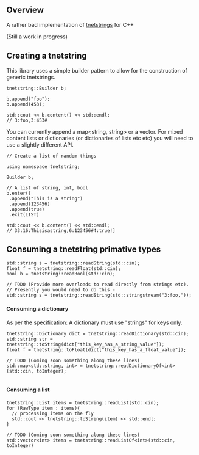 ## Overview

A rather bad implementation of [tnetstrings](http://tnetstrings.org/) for C++ 

(Still a work in progress)

## Creating a tnetstring

This library uses a simple builder pattern to allow for the construction 
of generic tnetstrings. 

```
tnetstring::Builder b;

b.append("foo");
b.append(453); 

std::cout << b.content() << std::endl;
// 3:foo,3:453#

```

You can currently append a map<string, string> or a vector<string>. For 
mixed content lists or dictionaries (or dictionaries of lists etc etc) 
you will need to use a slightly different API. 

```
// Create a list of random things

using namespace tnetstring;

Builder b; 

// A list of string, int, bool
b.enter()
 .append("This is a string")
 .append(123456)
 .append(true)
 .exit(LIST)

std::cout << b.content() << std::endl;
// 33:16:Thisisastring,6:123456#4:true!]

```

## Consuming a tnetstring primative types

```
std::string s = tnetstring::readString(std::cin);
float f = tnetstring::readFloat(std::cin);
bool b = tnetstring::readBool(std::cin);

// TODO (Provide more overloads to read directly from strings etc).
// Presently you would need to do this - 
std::string s = tnetstring::readString(std::stringstream("3:foo,"));

```

#### Consuming a dictionary 

As per the specification:  A dictionary must use "strings" for keys only. 

``` 
tnetstring::Dictionary dict = tnetstring::readDictionary(std::cin);
std::string str =  tnetstring::toString(dict["this_key_has_a_string_value"]);
float f = tnetstring::toFloat(dict["this_key_has_a_float_value"]);

// TODO (Coming soon something along these lines) 
std::map<std::string, int> = tnetstring::readDictionaryOf<int>(std::cin, toInteger);


```


#### Consuming a list

```
tnetstring::List items = tnetstring::readList(std::cin);
for (RawType item : items){
  // processing items on the fly
  std::cout << tnetstring::toString(item) << std::endl;
}

// TODO (Coming soon something along these lines) 
std::vector<int> items = tnetstring::readListOf<int>(std::cin, toInteger) 
```







